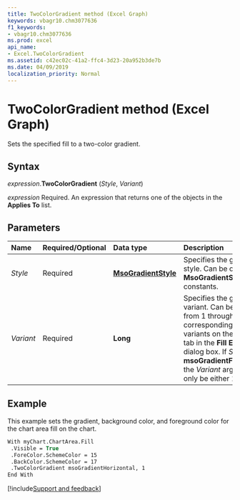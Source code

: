 ```yaml
---
title: TwoColorGradient method (Excel Graph)
keywords: vbagr10.chm3077636
f1_keywords:
- vbagr10.chm3077636
ms.prod: excel
api_name:
- Excel.TwoColorGradient
ms.assetid: c42ec02c-41a2-ffc4-3d23-20a952b3de7b
ms.date: 04/09/2019
localization_priority: Normal
---
```



# TwoColorGradient method (Excel Graph)

Sets the specified fill to a two-color gradient.

## Syntax

_expression_.**TwoColorGradient** (_Style_, _Variant_)

_expression_ Required. An expression that returns one of the objects in the **Applies To** list.

## Parameters

|Name|Required/Optional|Data type|Description|
|:-----|:-----|:-----|:-----|
|_Style_ |Required |**[MsoGradientStyle](office.msogradientstyle.md)** |Specifies the gradient style. Can be one of the **MsoGradientStyle** constants.|
|_Variant_ |Required |**Long**| Specifies the gradient variant. Can be a value from 1 through 4, corresponding to the four variants on the **Gradient** tab in the **Fill Effects** dialog box. If _Style_ is **msoGradientFromCenter**, the _Variant_ argument can only be either 1 or 2.

## Example

This example sets the gradient, background color, and foreground color for the chart area fill on the chart.

```vb
With myChart.ChartArea.Fill 
 .Visible = True 
 .ForeColor.SchemeColor = 15 
 .BackColor.SchemeColor = 17 
 .TwoColorGradient msoGradientHorizontal, 1 
End With
```

[!include[Support and feedback](~/includes/feedback-boilerplate.md)]